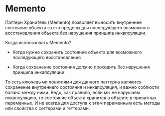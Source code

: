 # Memento

Паттерн Хранитель (Memento) позволяет выносить внутреннее состояние объекта за его пределы для последующего возможного восстановления объекта без нарушения принципа инкапсуляции.

Когда использовать Memento?

- Когда нужно сохранить состояние объекта для возможного последующего восстановления

- Когда сохранение состояния должно проходить без нарушения принципа инкапсуляции

То есть ключевыми понятиями для данного паттерна являются сохранение внутреннего состояния и инкапсуляция, и важно соблюсти баланс между ними. Ведь, как правило, если мы не нарушаем инкапсуляцию, то состояние объекта хранится в объекте в приватных переменных. И не всегда для доступа к этим переменным есть методы или свойства с сеттерами и геттерами.
